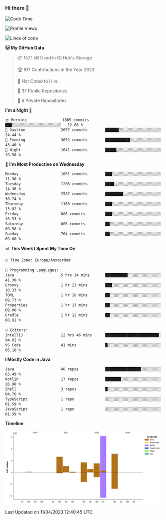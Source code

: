 ### Hi there 👋


<!--START_SECTION:waka-->
![Code Time](http://img.shields.io/badge/Code%20Time-3%2C151%20hrs%2012%20mins-blue)

![Profile Views](http://img.shields.io/badge/Profile%20Views-1-blue)

![Lines of code](https://img.shields.io/badge/From%20Hello%20World%20I%27ve%20Written-8.4%20million%20lines%20of%20code-blue)

**🐱 My GitHub Data** 

> 📦 157.1 kB Used in GitHub's Storage 
 > 
> 🏆 917 Contributions in the Year 2023
 > 
> 🚫 Not Opted to Hire
 > 
> 📜 37 Public Repositories 
 > 
> 🔑 6 Private Repositories 
 > 
**I'm a Night 🦉** 

```text
🌞 Morning                1065 commits        ███░░░░░░░░░░░░░░░░░░░░░░   12.66 % 
🌆 Daytime                2057 commits        ██████░░░░░░░░░░░░░░░░░░░   24.44 % 
🌃 Evening                3652 commits        ███████████░░░░░░░░░░░░░░   43.40 % 
🌙 Night                  1641 commits        █████░░░░░░░░░░░░░░░░░░░░   19.50 % 
```
📅 **I'm Most Productive on Wednesday** 

```text
Monday                   1001 commits        ███░░░░░░░░░░░░░░░░░░░░░░   11.90 % 
Tuesday                  1208 commits        ████░░░░░░░░░░░░░░░░░░░░░   14.36 % 
Wednesday                2587 commits        ████████░░░░░░░░░░░░░░░░░   30.74 % 
Thursday                 1163 commits        ███░░░░░░░░░░░░░░░░░░░░░░   13.82 % 
Friday                   886 commits         ███░░░░░░░░░░░░░░░░░░░░░░   10.53 % 
Saturday                 806 commits         ██░░░░░░░░░░░░░░░░░░░░░░░   09.58 % 
Sunday                   764 commits         ██░░░░░░░░░░░░░░░░░░░░░░░   09.08 % 
```


📊 **This Week I Spent My Time On** 

```text
🕑︎ Time Zone: Europe/Amsterdam

💬 Programming Languages: 
Java                     5 hrs 34 mins       ██████████░░░░░░░░░░░░░░░   41.38 % 
Groovy                   1 hr 23 mins        ███░░░░░░░░░░░░░░░░░░░░░░   10.33 % 
TOML                     1 hr 18 mins        ██░░░░░░░░░░░░░░░░░░░░░░░   09.73 % 
Properties               1 hr 13 mins        ██░░░░░░░░░░░░░░░░░░░░░░░   09.08 % 
Gradle                   1 hr 12 mins        ██░░░░░░░░░░░░░░░░░░░░░░░   08.91 % 

🔥 Editors: 
IntelliJ                 12 hrs 46 mins      ████████████████████████░   94.82 % 
VS Code                  41 mins             █░░░░░░░░░░░░░░░░░░░░░░░░   05.18 % 
```

**I Mostly Code in Java** 

```text
Java                     40 repos            ████████████████░░░░░░░░░   63.49 % 
Kotlin                   17 repos            ███████░░░░░░░░░░░░░░░░░░   26.98 % 
Shell                    3 repos             █░░░░░░░░░░░░░░░░░░░░░░░░   04.76 % 
TypeScript               1 repo              ░░░░░░░░░░░░░░░░░░░░░░░░░   01.59 % 
JavaScript               1 repo              ░░░░░░░░░░░░░░░░░░░░░░░░░   01.59 % 
```



**Timeline**

![Lines of Code chart](https://raw.githubusercontent.com/powercasgamer/powercasgamer/master/assets/bar_graph.png)


 Last Updated on 11/04/2023 12:40:45 UTC
<!--END_SECTION:waka-->
